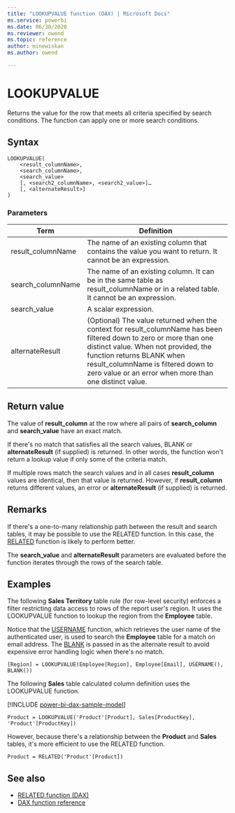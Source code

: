```yaml
---
title: "LOOKUPVALUE function (DAX) | Microsoft Docs"
ms.service: powerbi 
ms.date: 06/30/2020
ms.reviewer: owend
ms.topic: reference
author: minewiskan
ms.author: owend

---
```

# LOOKUPVALUE

Returns the value for the row that meets all criteria specified by search conditions. The function can apply one or more search conditions.

## Syntax

```dax
LOOKUPVALUE(
    <result_columnName>,
    <search_columnName>,
    <search_value>
    [, <search2_columnName>, <search2_value>]…
    [, <alternateResult>]
)
```

### Parameters

|Term|Definition|
|--------|--------------|
| result_columnName  |  The name of an existing column that contains the value you want to return.  It cannot be an expression. |
| search_columnName  | The name of an existing column. It can be in the same table as result_columnName or in a related table. It cannot be an expression. |
| search_value | A scalar expression. |
| alternateResult | (Optional) The value returned when the context for result_columnName has been filtered down to zero or more than one distinct value. When not provided, the function returns BLANK when result_columnName is filtered down to zero value or an error when more than one distinct value. |

## Return value

The value of **result_column** at the row where all pairs of **search_column** and **search_value** have an exact match.

If there's no match that satisfies all the search values, BLANK or **alternateResult** (if supplied) is returned. In other words, the function won't return a lookup value if only some of the criteria match.

If multiple rows match the search values and in all cases **result_column** values are identical, then that value is returned. However, if **result_column** returns different values, an error or **alternateResult** (if supplied) is returned.

## Remarks

If there's a one-to-many relationship path between the result and search tables, it may be possible to use the RELATED function. In this case, the [RELATED](related-function-dax.md) function is likely to perform better.

The **search_value** and **alternateResult** parameters are evaluated before the function iterates through the rows of the search table.

## Examples

The following **Sales Territory** table rule (for row-level security) enforces a filter restricting data access to rows of the report user's region. It uses the LOOKUPVALUE function to lookup the region from the **Employee** table.

Notice that the [USERNAME](username-function-dax.md) function, which retrieves the user name of the authenticated user, is used to search the **Employee** table for a match on email address. The [BLANK](blank-function-dax.md) is passed in as the alternate result to avoid expensive error handling logic when there's no match.

```dax
[Region] = LOOKUPVALUE(Employee[Region], Employee[Email], USERNAME(), BLANK())
```

The following **Sales** table calculated column definition uses the LOOKUPVALUE function.

[!INCLUDE [power-bi-dax-sample-model](includes/power-bi-dax-sample-model.md)]

```dax
Product = LOOKUPVALUE('Product'[Product], Sales[ProductKey], 'Product'[ProductKey])
```

However, because there's a relationship between the **Product** and **Sales** tables, it's more efficient to use the RELATED function.

```dax
Product = RELATED('Product'[Product])
```

## See also

- [RELATED function (DAX)](related-function-dax.md)
- [DAX function reference](dax-function-reference.md)
